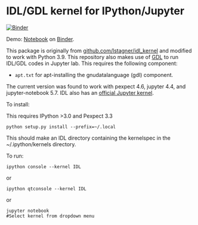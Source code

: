 # IDL/GDL kernel for IPython/Jupyter

[![Binder](https://mybinder.org/badge_logo.svg)](https://mybinder.org/v2/gh/equib/idl_kernel/HEAD?labpath=demo.ipynb)


Demo: [Notebook](notebooks/demo_gdl.ipynb) on [Binder](https://mybinder.org/v2/gh/equib/idl_kernel/HEAD?labpath=demo.ipynb).

This package is originally from [github.com/lstagner/idl_kernel](https://github.com/lstagner/idl_kernel) and modified to work with Python 3.9. This repository also makes use of [GDL](https://github.com/gnudatalanguage/gdl) to run IDL/GDL codes in Jupyter lab. This requires the following component:

* `apt.txt` for apt-installing the gnudatalanguage (gdl) component.

The current version was found to work with pexpect 4.6, jupyter 4.4, and jupyter-notebook 5.7. IDL also has an [official Jupyter kernel](https://www.harrisgeospatial.com/docs/IDL_Kernel.html).


To install:

This requires IPython >3.0 and Pexpect 3.3

```
python setup.py install --prefix=~/.local
```

This should make an IDL directory containing the kernelspec in the ~/.ipython/kernels directory.

To run:
``` 
ipython console --kernel IDL 
```
or
```
ipython qtconsole --kernel IDL
```
or 
```
jupyter notebook 
#Select kernel from dropdown menu
```
